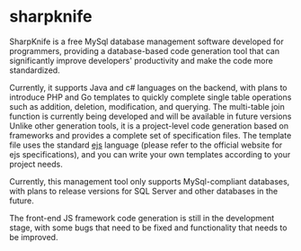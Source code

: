 # sharpknife
  
SharpKnife is a free MySql database management software developed for programmers, providing a database-based code generation tool that can significantly improve developers' productivity  and make the code more standardized.
  
Currently, it supports Java and c# languages on the backend, with plans to introduce PHP and Go templates to quickly complete single table operations such as addition, deletion, modification, and querying. The multi-table join function is currently being developed and  will be available in future versions Unlike other generation tools, it is a project-level code generation based on frameworks and provides a complete set of specification files. The  template file uses the standard [ejs](https://ejs.bootcss.com/) language (please refer to the official website for ejs  specifications), and you can write your own templates according to your project needs.  
  
Currently, this management tool only supports MySql-compliant databases, with plans to release   versions for SQL Server and other databases in the future.
  
The front-end JS framework code generation is still in the development stage, with some bugs that need to be fixed and functionality that needs to be improved.
  
